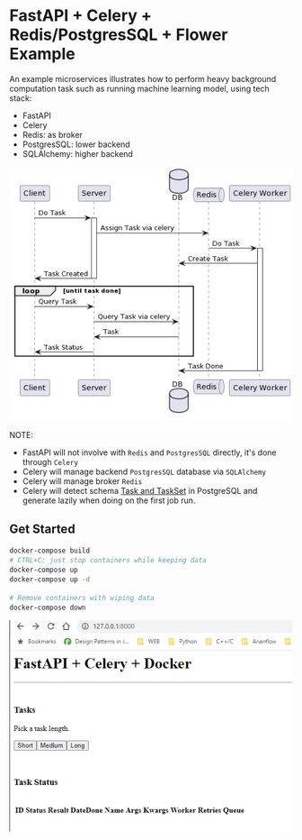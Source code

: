 # FastAPI + Celery + Redis/PostgresSQL + Flower Example

An example microservices illustrates how to perform heavy background computation task such as running machine learning model, using tech stack:

- FastAPI
- Celery
- Redis: as broker
- PostgresSQL: lower backend
- SQLAlchemy: higher backend

![workflow](./workflow.png)

NOTE:

- FastAPI will not involve with `Redis` and `PostgresSQL` directly, it's done through `Celery`
- Celery will manage backend `PostgresSQL` database via `SQLAlchemy`
- Celery will manage broker `Redis`
- Celery will detect schema [Task and TaskSet](https://docs.celeryq.dev/en/latest/internals/reference/celery.backends.database.models.html#celery.backends.database.models) in PostgreSQL and generate lazily when doing on the first job run.

## Get Started

```sh
docker-compose build
# CTRL+C: just stop containers while keeping data
docker-compose up
docker-compose up -d

# Remove containers with wiping data
docker-compose down 
```



![](./2023-06-16-16-20-19.png)